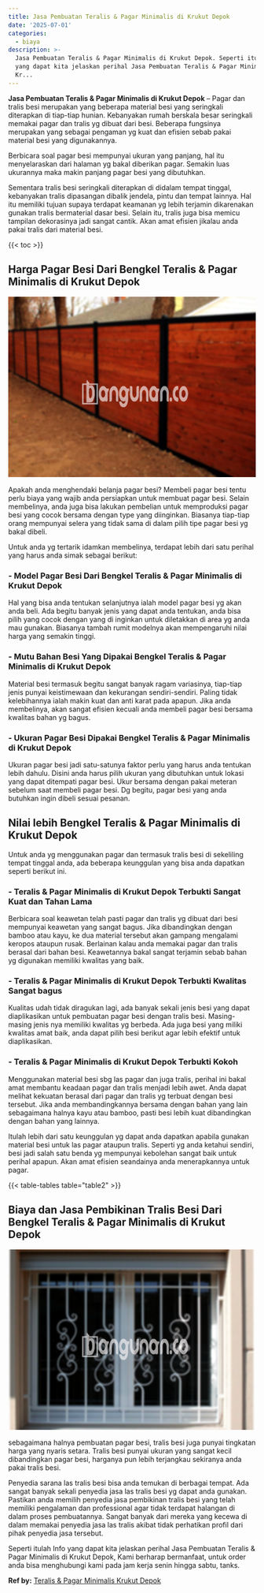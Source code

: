 ```yaml
---
title: Jasa Pembuatan Teralis & Pagar Minimalis di Krukut Depok
date: '2025-07-01'
categories:
  - biaya
description: >-
  Jasa Pembuatan Teralis & Pagar Minimalis di Krukut Depok. Seperti itulah Info
  yang dapat kita jelaskan perihal Jasa Pembuatan Teralis & Pagar Minimalis di
  Kr...
---
```


**Jasa Pembuatan Teralis & Pagar Minimalis di Krukut Depok** – Pagar dan tralis besi merupakan yang beberapa material besi yang seringkali diterapkan di tiap-tiap hunian. Kebanyakan rumah berskala besar seringkali memakai pagar dan tralis yg dibuat dari besi. Beberapa fungsinya merupakan yang sebagai pengaman yg kuat dan efisien sebab pakai material besi yang digunakannya.

Berbicara soal pagar besi mempunyai ukuran yang panjang, hal itu menyelaraskan dari halaman yg bakal diberikan pagar. Semakin luas ukurannya maka makin panjang pagar besi yang dibutuhkan.

Sementara tralis besi seringkali diterapkan di didalam tempat tinggal, kebanyakan tralis dipasangan dibalik jendela, pintu dan tempat lainnya. Hal itu memiliki tujuan supaya terdapat keamanan yg lebih terjamin dikarenakan gunakan tralis bermaterial dasar besi. Selain itu, tralis juga bisa memicu tampilan dekorasinya jadi sangat cantik. Akan amat efisien jikalau anda pakai tralis dari material besi.

{{< toc >}}

## Harga Pagar Besi Dari Bengkel Teralis & Pagar Minimalis di Krukut Depok

![Jasa Pembuatan Teralis & Pagar Minimalis di Krukut Depok](/images/pagar-minimalis-murah-26.png)

Apakah anda menghendaki belanja pagar besi? Membeli pagar besi tentu perlu biaya yang wajib anda persiapkan untuk membuat pagar besi. Selain membelinya, anda juga bisa lakukan pembelian untuk memproduksi pagar besi yang cocok bersama dengan type yang diinginkan. Biasanya tiap-tiap orang mempunyai selera yang tidak sama di dalam pilih tipe pagar besi yg bakal dibeli.

Untuk anda yg tertarik idamkan membelinya, terdapat lebih dari satu perihal yang harus anda simak sebagai berikut:
### \- Model Pagar Besi Dari Bengkel Teralis & Pagar Minimalis di Krukut Depok

Hal yang bisa anda tentukan selanjutnya ialah model pagar besi yg akan anda beli. Ada begitu banyak jenis yang dapat anda tentukan, anda bisa pilih yang cocok dengan yang di inginkan untuk diletakkan di area yg anda mau gunakan. Biasanya tambah rumit modelnya akan mempengaruhi nilai harga yang semakin tinggi.

### \- Mutu Bahan Besi Yang Dipakai Bengkel Teralis & Pagar Minimalis di Krukut Depok

Material besi termasuk begitu sangat banyak ragam variasinya, tiap-tiap jenis punyai keistimewaan dan kekurangan sendiri-sendiri. Paling tidak kelebihannya ialah makin kuat dan anti karat pada apapun. Jika anda membelinya, akan sangat efisien kecuali anda membeli pagar besi bersama kwalitas bahan yg bagus.

### \- Ukuran Pagar Besi Dipakai Bengkel Teralis & Pagar Minimalis di Krukut Depok

Ukuran pagar besi jadi satu-satunya faktor perlu yang harus anda tentukan lebih dahulu. Disini anda harus pilih ukuran yang dibutuhkan untuk lokasi yang dapat ditempati pagar besi. Ukur bersama dengan pakai meteran sebelum saat membeli pagar besi. Dg begitu, pagar besi yang anda butuhkan ingin dibeli sesuai pesanan.

## Nilai lebih Bengkel Teralis & Pagar Minimalis di Krukut Depok

Untuk anda yg menggunakan pagar dan termasuk tralis besi di sekeliling tempat tinggal anda, ada beberapa keunggulan yang bisa anda dapatkan seperti berikut ini.

### \- Teralis & Pagar Minimalis di Krukut Depok Terbukti Sangat Kuat dan Tahan Lama

Berbicara soal keawetan telah pasti pagar dan tralis yg dibuat dari besi mempunyai keawetan yang sangat bagus. Jika dibandingkan dengan bamboo atau kayu, ke dua material tersebut akan gampang mengalami keropos ataupun rusak. Berlainan kalau anda memakai pagar dan tralis berasal dari bahan besi. Keawetannya bakal sangat terjamin sebab bahan yg digunakan memiliki kwalitas yang baik.

### \- Teralis & Pagar Minimalis di Krukut Depok Terbukti Kwalitas Sangat bagus

Kualitas udah tidak diragukan lagi, ada banyak sekali jenis besi yang dapat diaplikasikan untuk pembuatan pagar besi dengan tralis besi. Masing-masing jenis nya memiliki kwalitas yg berbeda. Ada juga besi yang miliki kwalitas amat baik, anda dapat pilih besi berikut agar lebih efektif untuk diaplikasikan.

### \- Teralis & Pagar Minimalis di Krukut Depok Terbukti Kokoh

Menggunakan material besi sbg las pagar dan juga tralis, perihal ini bakal amat membantu keadaan pagar dan tralis menjadi lebih awet. Anda dapat melihat kekuatan berasal dari pagar dan tralis yg terbuat dengan besi tersebut. Jika anda membandingkannya bersama dengan bahan yang lain sebagaimana halnya kayu atau bamboo, pasti besi lebih kuat dibandingkan dengan bahan yang lainnya.

Itulah lebih dari satu keunggulan yg dapat anda dapatkan apabila gunakan material besi untuk las pagar ataupun tralis. Seperti yg anda ketahui sendiri, besi jadi salah satu benda yg mempunyai kebolehan sangat baik untuk perihal apapun. Akan amat efisien seandainya anda menerapkannya untuk pagar.

{{< table-tables table="table2" >}}

## Biaya dan Jasa Pembikinan Tralis Besi Dari Bengkel Teralis & Pagar Minimalis di Krukut Depok

![Jasa Pembuatan Teralis & Pagar Minimalis di Krukut Depok](/images/teralis-minimalis-murah-15.png)

sebagaimana halnya pembuatan pagar besi, tralis besi juga punyai tingkatan harga yang nyaris setara. Tralis besi punyai ukuran yang sangat kecil dibandingkan pagar besi, harganya pun lebih terjangkau sekiranya anda pakai tralis besi.

Penyedia sarana las tralis besi bisa anda temukan di berbagai tempat. Ada sangat banyak sekali penyedia jasa las tralis besi yg dapat anda gunakan. Pastikan anda memilih penyedia jasa pembikinan tralis besi yang telah memiliki pengalaman dan professional agar tidak terdapat halangan di dalam proses pembuatannya. Sangat banyak dari mereka yang kecewa di dalam memakai penyedia jasa las tralis akibat tidak perhatikan profil dari pihak penyedia jasa tersebut.

Seperti itulah Info yang dapat kita jelaskan perihal Jasa Pembuatan Teralis & Pagar Minimalis di Krukut Depok, Kami berharap bermanfaat, untuk order anda bisa menghubungi kami pada jam kerja senin hingga sabtu, tanks.

**Ref by:** [Teralis & Pagar Minimalis Krukut Depok](https://id.wikipedia.org/wiki/Teralis)

